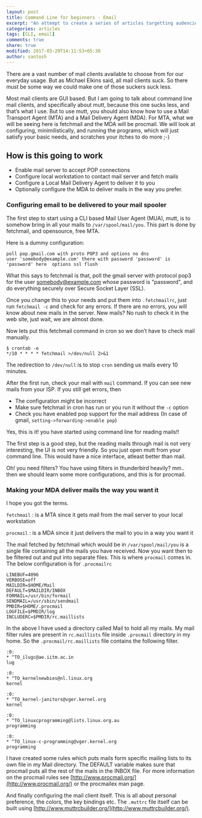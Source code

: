 ```yaml
---
layout: post
title: Command Line for beginners - Email
excerpt: "An attempt to create a series of articles targetting audencies who are beginning their command line journey. This post speaks about how to setup your email and view mails in a command line client."
categories: articles
tags: [CLI, email]
comments: true
share: true
modified: 2017-03-29T14:11:53+05:30
author: santosh
---
```


There are a vast number of mail clients available to choose from for our
everyday usage. But as Michael Elkins said, all mail clients suck. So there must
be some way we could make one of those suckers suck less.

Most mail clients are GUI based. But I am going to talk about command line mail
clients, and specifically about mutt, because this one sucks less, and that’s
what I use. But to use mutt, you should also know how to use a Mail Transport
Agent (MTA) and a Mail Delivery Agent (MDA). For MTA, what we will be seeing
here is fetchmail and the MDA will be procmail. We will look at configuring,
minimilistically, and running the programs, which will just satisfy your basic
needs, and scratches your itches to do more ;-)

## How is this going to work

- Enable mail server to accept POP connections
- Configure local workstation to contact mail server and fetch mails
- Configure a Local Mail Delivery Agent to deliver it to you
- Optionally configure the MDA to deliver mails in the way you prefer.

### Configuring email to be delivered to your mail spooler

The first step to start using a CLI based Mail User Agent (MUA), mutt, is to
somehow bring in all your mails to `/var/spool/mail/you`. This part is done by
fetchmail, and opensource, free MTA.

Here is a dummy configuration:

```
poll pop.gmail.com with proto POP3 and options no dns
user 'somebody@example.com' there with password 'password' is 'password' here  options ssl flush
```

What this says to fetchmail is that, poll the gmail server with protocol pop3
for the user somebody@example.com whose password is "password", and do
everything securely over Secure Socket Layer (SSL).

Once you change this to your needs and put them into `.fetchmailrc`, just run
`fetchmail -c` and check for any errors. If there are no errors, you will know
about new mails in the server. New mails? No rush to check it in the web site,
just wait, we are almost done.

Now lets put this fetchmail command in cron so we don’t have to check mail
manually.

```console
$ crontab -e
*/10 * * * * fetchmail >/dev/null 2>&1
```

The redirection to `/dev/null` is to stop `cron` sending us mails every 10
minutes.

After the first run, check your mail with `mail` command. If you can see new
mails from your ISP. If you still get errors, then

- The configuration might be incorrect
- Make sure fetchmail in cron has run or you run it without the `-c` option
- Check you have enabled pop support for the mail address (In case of gmail,
  `setting->forwarding->enable pop`)

Yes, this is it! you have started using command line for reading mails!!

The first step is a good step, but the reading mails through mail is not very
interesting, the UI is not very friendly. So you just open mutt from your
command line. This would have a nice interface, atleast better than mail.

Oh! you need filters? You have using filters in thunderbird heavily? mm.. then
we should learn some more configurations, and this is for procmail.

### Making your MDA deliver mails the way you want it

I hope you got the terms.

`fetchmail`
: is a MTA since it gets mail from the mail server to your local workstation

`procmail`
: is a MDA since it just delivers the mail to you in a way you want it

The mail fetched by fetchmail which would be in `/var/spool/mail/you` is a single
file containing all the mails you have received. Now you want then to be
filtered out and put into separate files. This is where `procmail` comes in. The
below configuration is for `.procmailrc`

```
LINEBUF=4096
VERBOSE=off
MAILDIR=$HOME/Mail
DEFAULT=$MAILDIR/INBOX
FORMAIL=/usr/bin/formail
SENDMAIL=/usr/sbin/sendmail 
PMDIR=$HOME/.procmail
LOGFILE=$PMDIR/log
INCLUDERC=$PMDIR/rc.maillists
```

In the above I have used a directory called Mail to hold all my mails. My mail
filter rules are present in `rc.maillists` file inside `.procmail` directory in my
home. So the `.procmail/rc.maillists` file contains the following filter.

```
:0:
* ^TO_ilugc@ae.iitm.ac.in
lug

:0:
* ^TO_kernelnewbies@nl.linux.org
kernel

:0:
* ^TO_kernel-janitors@vger.kernel.org
kernel

:0:
* ^TO_linuxcprogramming@lists.linux.org.au
programming

:0:
* ^TO_linux-c-programming@vger.kernel.org
programming
```

I have created some rules which puts mails form specific mailing lists to its
own file in my Mail directory. The DEFAULT variable makes sure that procmail
puts all the rest of the mails in the INBOX file. For more information on the
procmail rules see [http://www.procmail.org/](http://www.procmail.org/) or the
procmailex man page.

And finally configuring the mail client itself. This is all about personal
preference, the colors, the key bindings etc. The `.muttrc` file itself can be
built using [http://www.muttrcbuilder.org/](http://www.muttrcbuilder.org/).
